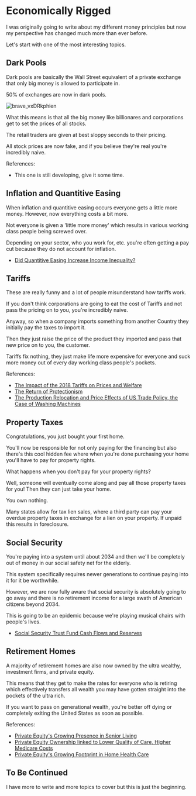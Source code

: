 # Economically Rigged

I was originally going to write about my different money principles but now my perspective has changed much more than ever before.

Let's start with one of the most interesting topics.

## Dark Pools

Dark pools are basically the Wall Street equivalent of a private exchange that only big money is allowed to participate in.

50% of exchanges are now in dark pools.

![brave_vxDRkphien](https://github.com/user-attachments/assets/c5a03580-daf1-4b93-8c63-41fd1a12eed0)

What this means is that all the big money like billionares and corporations get to set the prices of all stocks.

The retail traders are given at best sloppy seconds to their pricing.

All stock prices are now fake, and if you believe they're real you're incredibly naive.

References:

- This one is still developing, give it some time.

## Inflation and Quantitive Easing

When inflation and quantitive easing occurs everyone gets a little more money. However, now everything costs a bit more.

Not everyone is given a 'little more money' which results in various working class people being screwed over.

Depending on your sector, who you work for, etc. you're often getting a pay cut because they do not account for inflation.

- [Did Quantitive Easing Increase Income Inequality?](https://www.cepweb.org/wp-content/uploads/2017/11/Montecino-paper.pd)

## Tariffs

These are really funny and a lot of people misunderstand how tariffs work. 

If you don't think corporations are going to eat the cost of Tariffs and not pass the pricing on to you, you're incredibly naive.

Anyway, so when a company imports something from another Country they initially pay the taxes to import it.

Then they just raise the price of the product they imported and pass that new price on to you, the customer.

Tariffs fix nothing, they just make life more expensive for everyone and suck more money out of every day working class people's pockets.

References:

- [The Impact of the 2018 Tariffs on Prices and Welfare](https://www.aeaweb.org/articles?id=10.1257%2Fjep.33.4.187)
- [The Return of Protectionism](https://patrick-kennedy.github.io/files/RTP_FGKK_QJE_2020.pdf)
- [The Production Relocation and Price Effects of US Trade Policy, the Case of Washing Machines](https://pubs.aeaweb.org/doi/pdfplus/10.1257/aer.20190611)

## Property Taxes

Congratulations, you just bought your first home. 

You'll now be responsible for not only paying for the financing but also there's this cool hidden fee where when you're done purchasing your home you'll have to pay for property rights.

What happens when you don't pay for your property rights?

Well, someone will eventually come along and pay all those property taxes for you! Then they can just take your home.

You own nothing.

Many states allow for tax lien sales, where a third party can pay your overdue property taxes in exchange for a lien on your property. If unpaid this results in foreclosure.

## Social Security

You're paying into a system until about 2034 and then we'll be completely out of money in our social safety net for the elderly.

This system specifically requires newer generations to continue paying into it for it be worthwhile.

However, we are now fully aware that social security is absolutely going to go away and there is no retirement income for a large swath of American citizens beyond 2034.

This is going to be an epidemic because we're playing musical chairs with people's lives.

- [Social Security Trust Fund Cash Flows and Reserves](https://www.ssa.gov/policy/docs/ssb/v75n1/v75n1p1.html)

## Retirement Homes

A majority of retirement homes are also now owned by the ultra wealthy, investment firms, and private equity.

This means that they get to make the rates for everyone who is retiring which effectively transfers all wealth you may have gotten straight into the pockets of the ultra rich.

If you want to pass on generational wealth, you're better off dying or completely exiting the United States as soon as possible.

References:

- [Private Equity's Growing Presence in Senior Living](https://pestakeholder.org/news/private-equitys-growing-presence-in-senior-living/)
- [Private Equity Ownership linked to Lower Quality of Care, Higher Medicare Costs](https://news.weill.cornell.edu/news/2021/11/private-equity-ownership-of-nursing-homes-linked-to-lower-quality-of-care-higher)
- [Private Equity's Growing Footprint in Home Health Care](https://stateline.org/2024/01/31/private-equitys-growing-footprint-in-home-health-care-draws-scrutiny/)

## To Be Continued

I have more to write and more topics to cover but this is just the beginning.

